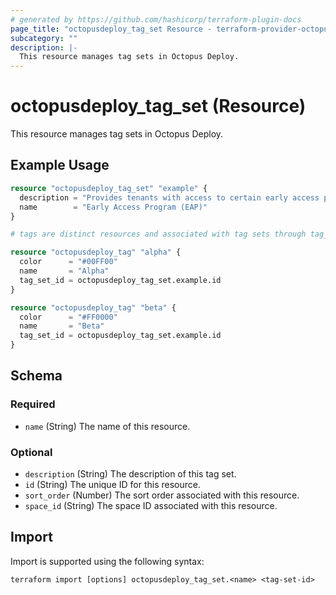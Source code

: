 ```yaml
---
# generated by https://github.com/hashicorp/terraform-plugin-docs
page_title: "octopusdeploy_tag_set Resource - terraform-provider-octopusdeploy"
subcategory: ""
description: |-
  This resource manages tag sets in Octopus Deploy.
---
```


# octopusdeploy_tag_set (Resource)

This resource manages tag sets in Octopus Deploy.

## Example Usage

```terraform
resource "octopusdeploy_tag_set" "example" {
  description = "Provides tenants with access to certain early access programs."
  name        = "Early Access Program (EAP)"
}

# tags are distinct resources and associated with tag sets through tag_set_id

resource "octopusdeploy_tag" "alpha" {
  color      = "#00FF00"
  name       = "Alpha"
  tag_set_id = octopusdeploy_tag_set.example.id
}

resource "octopusdeploy_tag" "beta" {
  color      = "#FF0000"
  name       = "Beta"
  tag_set_id = octopusdeploy_tag_set.example.id
}
```

<!-- schema generated by tfplugindocs -->
## Schema

### Required

- `name` (String) The name of this resource.

### Optional

- `description` (String) The description of this tag set.
- `id` (String) The unique ID for this resource.
- `sort_order` (Number) The sort order associated with this resource.
- `space_id` (String) The space ID associated with this resource.

## Import

Import is supported using the following syntax:

```shell
terraform import [options] octopusdeploy_tag_set.<name> <tag-set-id>
```
